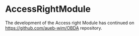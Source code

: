 # AccessRightModule
The development of the Access right Module has continued on https://github.com/aueb-wim/OBDA repository.
